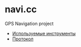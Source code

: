 navi.cc
=======

GPS Navigation project

* [Используемые инструменты](/baden/navi.cc/wiki/Components)
* [Протокол](https://github.com/baden/navi.cc/blob/master/protocol.md)
